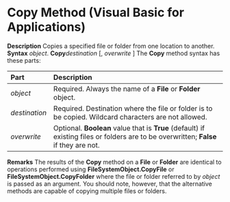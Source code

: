 
# Copy Method (Visual Basic for Applications)



 **Description**
Copies a specified file or folder from one location to another.
 **Syntax**
 _object_. **Copy**_destination_ [, _overwrite_ ]
The  **Copy** method syntax has these parts:


|**Part**|**Description**|
|:-----|:-----|
| _object_|Required. Always the name of a  **File** or **Folder** object.|
| _destination_|Required. Destination where the file or folder is to be copied. Wildcard characters are not allowed.|
| _overwrite_|Optional.  **Boolean** value that is **True** (default) if existing files or folders are to be overwritten; **False** if they are not.|
 **Remarks**
The results of the  **Copy** method on a **File** or **Folder** are identical to operations performed using **FileSystemObject.CopyFile** or **FileSystemObject.CopyFolder** where the file or folder referred to by _object_ is passed as an argument. You should note, however, that the alternative methods are capable of copying multiple files or folders.
